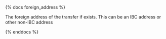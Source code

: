 {% docs foreign_address %}

The foreign address of the transfer if exists. This can be an IBC address or other non-IBC address

{% enddocs %}